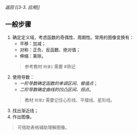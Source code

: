 *返回 [[3-3. 应用]]*

## 一般步骤

1. 确定定义域，考虑函数的奇偶性、周期性。常用的图像变换有：
	- 平移：加减；
	- 对称：正负、反函数、绝对值；
	- 伸缩：乘除。
	> 参考教材 `附录1` 需要 #熟记 
2. 使用导数：
	- *一阶导数确定函数的单调区间、极值点*；
	- *二阶导数确定曲线的凹凸区间、拐点*。
	> 教材 `附录2` 需要记住心形线、平摆线、星形线。
3. 找出渐近线；
4. 作出图像。

> 可借助表格辅助理解图像。

